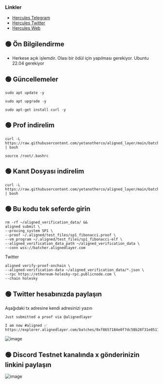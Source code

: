 

### Linkler
 * [Hercules Telegram](https://t.me/HerculesNode)
 * [Hercules Twitter](https://twitter.com/Herculesnode)
 * [Hercules Web](https://herculesnode.com)



## 🟢 Ön Bilgilendirme
- Herkese açık işlemdir. Olası bir ödül için yapılması gerekiyor. Ubuntu 22.04 gerekiyor




## 🟢 Güncellemeler
```shell
sudo apt update -y
```

```shell
sudo apt upgrade -y
```

```shell
sudo apt-get install curl -y
```

## 🟢 Prof indirelim

```shell
curl -L https://raw.githubusercontent.com/yetanotherco/aligned_layer/main/batcher/aligned/install_aligned.sh | bash
```

```shell
source /root/.bashrc
```

## 🟢 Kanıt Dosyası indirelim

```shell
curl -L https://raw.githubusercontent.com/yetanotherco/aligned_layer/main/batcher/aligned/get_proof_test_files.sh | bash
```


## 🟢 Bu kodu tek seferde girin

```shell
rm -rf ~/aligned_verification_data/ &&
aligned submit \
--proving_system SP1 \
--proof ~/.aligned/test_files/sp1_fibonacci.proof \
--vm_program ~/.aligned/test_files/sp1_fibonacci-elf \
--aligned_verification_data_path ~/aligned_verification_data \
--conn wss://batcher.alignedlayer.com
```


Twitter 
```shell
aligned verify-proof-onchain \
--aligned-verification-data ~/aligned_verification_data/*.json \
--rpc https://ethereum-holesky-rpc.publicnode.com \
--chain holesky
```

## 🟢 Twitter hesabınızda paylaşın

Aşağıdaki tx adresine kendi adresinizi yazın

```shell
Just submitted a proof via @alignedlayer 

I am now #aligned ✅
https://explorer.alignedlayer.com/batches/0xf8657184e0f7dc58b28f31e051196b44124d411d2a1f7bf511850d01d5090ec4
```

![image](https://github.com/HerculesNode/Testnet-Rehber/assets/101635385/73c05ee7-cf11-419f-b961-44dfd33d8c60)


## 🟢 Discord Testnet kanalında x gönderinizin linkini paylaşın

![image](https://github.com/HerculesNode/Testnet-Rehber/assets/101635385/cb7f592d-e282-4209-b9a3-e6655dc5ac20)


